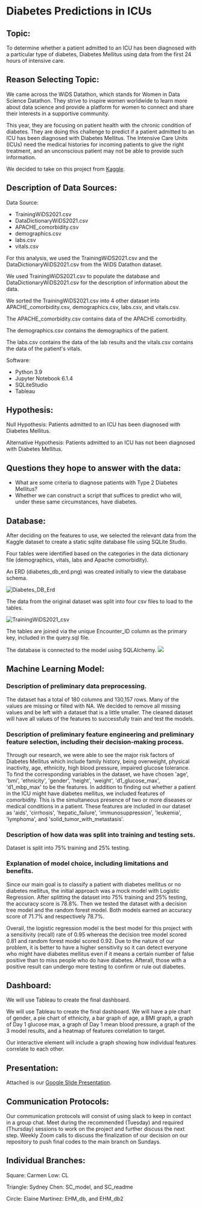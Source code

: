 # Diabetes Predictions in ICUs

## Topic:
To determine whether a patient admitted to an ICU has been diagnosed with a particular type of diabetes, Diabetes Mellitus using data from the first 24 hours of intensive care.

## Reason Selecting Topic:
We came across the WiDS Datathon, which stands for Women in Data Science Datathon. They strive to inspire women worldwide to learn more about data science and provide a platform for women to connect and share their interests in a supportive community.

This year, they are focusing on patient health with the chronic condition of diabetes. They are doing this challenge to predict if a patient admitted to an ICU has been diagnosed with Diabetes Mellitus. The Intensive Care Units (ICUs) need the medical histories for incoming patients to give the right treatment, and an unconscious patient may not be able to provide such information. 

We decided to take on this project from [Kaggle](https://www.kaggle.com/c/widsdatathon2021/).

## Description of Data Sources: 
Data Source:
- TrainingWiDS2021.csv
- DataDictionaryWiDS2021.csv 
- APACHE_comorbidity.csv
- demographics.csv
- labs.csv
- vitals.csv

For this analysis, we used the TrainingWiDS2021.csv and the DataDictionaryWiDS2021.csv from the WiDS Datathon dataset. 

We used TrainingWiDS2021.csv to populate the database and DataDictionaryWiDS2021.csv for the description of information about the data. 

We sorted the TrainingWiDS2021.csv into 4 other dataset into APACHE_comorbidity.csv, demographics.csv, labs.csv, and vitals.csv. 

The APACHE_comorbidity.csv contains data of the APACHE comorbidity. 

The demographics.csv contains the demographics of the patient. 

The labs.csv contains the data of the lab results and the vitals.csv contains the data of the patient's vitals.

Software: 
- Python 3.9
- Jupyter Notebook 6.1.4
- SQLiteStudio
- Tableau

## Hypothesis:
Null Hypothesis: Patients admitted to an ICU has been diagnosed with Diabetes Mellitus.

Alternative Hypothesis: Patients admitted to an ICU has not been diagnosed with Diabetes Mellitus.

## Questions they hope to answer with the data:
- What are some criteria to diagnose patients with Type 2 Diabetes Mellitus?
- Whether we can construct a script that suffices to predict who will, under these same circumstances, have diabetes.

## Database:

 After deciding on the features to use, we selected the relevant data from the Kaggle dataset to create a static sqlite database file using SQLite Studio. 

 Four tables were identified based on the categories in the data dictionary file (demographics, vitals, labs and Apache comorbidity).  

 An ERD (diabetes_db_erd.png) was created initially to view the database schema. 

 ![Diabetes_DB_Erd](./Database/diabetes_db_erd.png)

 The data from the original dataset was split into four csv files to load to the tables. 

 ![TrainingWiDS2021_csv](./Images/TrainingWiDS2021_csv.png)

 The tables are joined via the unique Encounter_ID column as the primary key, included in the query.sql file. 
 
 The database is connected to the model using SQLAlchemy.
![](./Images/)

## Machine Learning Model:

### Description of preliminary data preprocessing. 
The dataset has a total of 180 columns and 130,157 rows. Many of the values are missing or filled with NA. We decided to remove all missing values and be left with a dataset that is a little smaller. The cleaned dataset will have all values of the features to successfully train and test the models. 

### Description of preliminary feature engineering and preliminary feature selection, including their decision-making process. 
Through our research, we were able to see the major risk factors of Diabetes Mellitus which include family history, being overweight, physical inactivity, age, ethnicity, high blood pressure, impaired glucose tolerance. To find the corresponding variables in the dataset, we have chosen 'age', 'bmi', 'ethnicity', 'gender', 'height', 'weight', 'd1_glucose_max', 'd1_mbp_max' to be the features. In addition to finding out whether a patient in the ICU might have diabetes mellitus, we included features of comorbidity. This is the simultaneous presence of two or more diseases or medical conditions in a patient. These features are included in our dataset as 'aids', 'cirrhosis', 'hepatic_failure', 'immunosuppression', 'leukemia', 'lymphoma', and 'solid_tumor_with_metastasis'.

### Description of how data was split into training and testing sets. 
Dataset is split into 75% training and 25% testing. 

### Explanation of model choice, including limitations and benefits.
Since our main goal is to classify a patient with diabetes mellitus or no diabetes mellitus, the initial approach was a mock model with Logistic Regression. After splitting the dataset into 75% training and 25% testing, the accuracy score is 78.8%. Then we tested the dataset with a decision tree model and the random forest model. Both models earned an accuracy score of 71.7% and respectively 78.7%. 

Overall, the logistic regression model is the best model for this project with a sensitivity (recall) rate of 0.95 whereas the decision tree model scored 0.81 and random forest model scored 0.92. Due to the nature of our problem, it is better to have a higher sensitivity so it can detect everyone who might have diabetes mellitus even if it means a certain number of false positive than to miss people who do have diabetes. Afterall, those with a positive result can undergo more testing to confirm or rule out diabetes.

## Dashboard:
We will use Tableau to create the final dashboard.

We will use Tableau to create the final dashboard. We will have a pie chart of gender, a pie chart of ethnicity, a bar graph of age, a BMI graph, a graph of Day 1 glucose max, a graph of Day 1 mean blood pressure, a graph of the 3 model results, and a heatmap of features correlation to target.
 
Our interactive element will include a graph showing how individual features correlate to each other.


## Presentation:
Attached is our [Google Slide Presentation](https://docs.google.com/presentation/d/1SHAZMGU8j-jV8phY3CD1I5t1VpVGjprBJdyDsmeiYfk/edit#slide=id.gc3e862a1f2_0_36).

## Communication Protocols:
Our communication protocols will consist of using slack to keep in contact in a group chat. Meet during the recommended (Tuesday) and required (Thursday) sessions to work on the project and further discuss the next step. Weekly Zoom calls to discuss the finalization of our decision on our repository to push final codes to the main branch on Sundays.

## Individual Branches:
Square: Carmen Low: CL

Triangle: Sydney Chen: SC_model, and SC_readme

Circle: Elaine Martinez: EHM_db, and EHM_db2